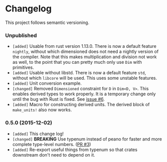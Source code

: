 # Changelog

This project follows semantic versioning.

### Unpublished
- `[added]` Usable from rust version 1.13.0. There is now a default feature `nightly`, without which
  dimensioned does not need a nightly version of the compiler. Note that this makes multiplication
  and division not work as well, to the point that you can pretty much only use `Dim` with
  primitives.
- `[added]` Usable without libstd. There is now a default feature `std`, without which `libcore`
  will be used. This uses some unstable features.
- `[added]` Unit conversion example.
- `[changed]` Removed `Dimensioned` constraint for `D` in `Dim<D, V>`. This enables derived types
  to work properly. It is a temporary change only until the bug with Rust is fixed. See
  [issue #6](https://github.com/paholg/dimensioned/issues/6).
- `[added]` Macro for constructing derived units. The derived block of `make_units!` also now
  works.

### 0.5.0 (2015-12-02)
- `[added]` This change log!
- `[changed]` **BREAKING** Use typenum instead of peano for faster and more complete type-level numbers. ([PR #3](https://github.com/paholg/dimensioned/pull/3))
- `[added]` Re-export useful things from typenum so that crates downstream don't need to depend on it.
